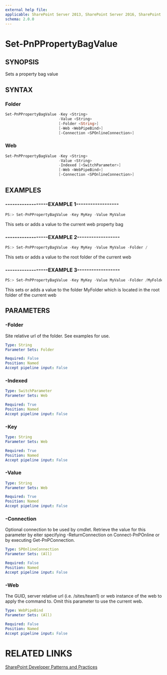 ```yaml
---
external help file:
applicable: SharePoint Server 2013, SharePoint Server 2016, SharePoint Online
schema: 2.0.0
---
```

# Set-PnPPropertyBagValue

## SYNOPSIS
Sets a property bag value

## SYNTAX 

### Folder
```powershell
Set-PnPPropertyBagValue -Key <String>
                        -Value <String>
                        [-Folder <String>]
                        [-Web <WebPipeBind>]
                        [-Connection <SPOnlineConnection>]
```

### Web
```powershell
Set-PnPPropertyBagValue -Key <String>
                        -Value <String>
                        -Indexed [<SwitchParameter>]
                        [-Web <WebPipeBind>]
                        [-Connection <SPOnlineConnection>]
```

## EXAMPLES

### ------------------EXAMPLE 1------------------
```powershell
PS:> Set-PnPPropertyBagValue -Key MyKey -Value MyValue
```

This sets or adds a value to the current web property bag

### ------------------EXAMPLE 2------------------
```powershell
PS:> Set-PnPPropertyBagValue -Key MyKey -Value MyValue -Folder /
```

This sets or adds a value to the root folder of the current web

### ------------------EXAMPLE 3------------------
```powershell
PS:> Set-PnPPropertyBagValue -Key MyKey -Value MyValue -Folder /MyFolder
```

This sets or adds a value to the folder MyFolder which is located in the root folder of the current web

## PARAMETERS

### -Folder
Site relative url of the folder. See examples for use.

```yaml
Type: String
Parameter Sets: Folder

Required: False
Position: Named
Accept pipeline input: False
```

### -Indexed


```yaml
Type: SwitchParameter
Parameter Sets: Web

Required: True
Position: Named
Accept pipeline input: False
```

### -Key


```yaml
Type: String
Parameter Sets: Web

Required: True
Position: Named
Accept pipeline input: False
```

### -Value


```yaml
Type: String
Parameter Sets: Web

Required: True
Position: Named
Accept pipeline input: False
```

### -Connection
Optional connection to be used by cmdlet. Retrieve the value for this parameter by eiter specifying -ReturnConnection on Connect-PnPOnline or by executing Get-PnPConnection.

```yaml
Type: SPOnlineConnection
Parameter Sets: (All)

Required: False
Position: Named
Accept pipeline input: False
```

### -Web
The GUID, server relative url (i.e. /sites/team1) or web instance of the web to apply the command to. Omit this parameter to use the current web.

```yaml
Type: WebPipeBind
Parameter Sets: (All)

Required: False
Position: Named
Accept pipeline input: False
```

# RELATED LINKS

[SharePoint Developer Patterns and Practices](http://aka.ms/sppnp)